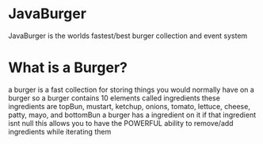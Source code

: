 # JavaBurger
JavaBurger is the worlds fastest/best burger collection and event system

# What is a Burger?
a burger is a fast collection for storing things you would normally have on a burger so a burger contains 10 elements called ingredients these ingredients are topBun, mustart, ketchup, onions, tomato, lettuce, cheese, patty, mayo, and bottomBun
a burger has a ingredient on it if that ingredient isnt null this allows you to have the POWERFUL ability to remove/add ingredients while iterating them
